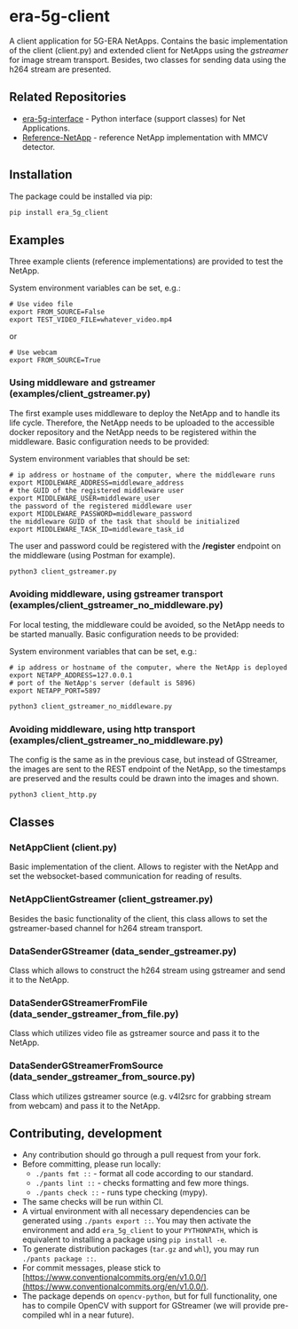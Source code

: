 # era-5g-client

A client application for 5G-ERA NetApps. Contains the basic implementation of the client (client.py) 
and extended client for NetApps using the *gstreamer* for image stream transport. Besides, 
two classes for sending data using the h264 stream are presented.

## Related Repositories

- [era-5g-interface](https://github.com/5G-ERA/era-5g-interface) - Python interface (support classes) for Net Applications.
- [Reference-NetApp](https://github.com/5G-ERA/Reference-NetApp) - reference NetApp implementation with MMCV detector.

## Installation

The package could be installed via pip:

```bash
pip install era_5g_client
```

## Examples

Three example clients (reference implementations) are provided to test the NetApp.

System environment variables can be set, e.g.:
```
# Use video file
export FROM_SOURCE=False
export TEST_VIDEO_FILE=whatever_video.mp4
```
or
```
# Use webcam
export FROM_SOURCE=True
```

### Using middleware and gstreamer (examples/client_gstreamer.py)

The first example uses middleware to deploy the NetApp and to handle its life cycle. 
Therefore, the NetApp needs to be uploaded to the accessible docker repository 
and the NetApp needs to be registered within the middleware. Basic configuration needs to be provided:

System environment variables that should be set:

```
# ip address or hostname of the computer, where the middleware runs
export MIDDLEWARE_ADDRESS=middleware_address
# the GUID of the registered middleware user
export MIDDLEWARE_USER=middleware_user
the password of the registered middleware user
export MIDDLEWARE_PASSWORD=middleware_password
the middleware GUID of the task that should be initialized
export MIDDLEWARE_TASK_ID=middleware_task_id
```

The user and password could be registered with the **/register** endpoint on the middleware 
(using Postman for example).

```bash
python3 client_gstreamer.py
```

### Avoiding middleware, using gstreamer transport (examples/client_gstreamer_no_middleware.py)

For local testing, the middleware could be avoided, so the NetApp needs to be started manually. 
Basic configuration needs to be provided:

System environment variables that can be set, e.g.:

```
# ip address or hostname of the computer, where the NetApp is deployed
export NETAPP_ADDRESS=127.0.0.1
# port of the NetApp's server (default is 5896)
export NETAPP_PORT=5897
```

```bash
python3 client_gstreamer_no_middleware.py
```

### Avoiding middleware, using http transport (examples/client_gstreamer_no_middleware.py)

The config is the same as in the previous case, but instead of GStreamer, the images are sent to 
the REST endpoint of the NetApp, so the timestamps are preserved and the results could be drawn 
into the images and shown. 

```bash
python3 client_http.py
```

## Classes

### NetAppClient (client.py)

Basic implementation of the client. Allows to register with the NetApp and set the websocket-based 
communication for reading of results.

### NetAppClientGstreamer (client_gstreamer.py)

Besides the basic functionality of the client, this class allows to set the gstreamer-based channel 
for h264 stream transport.

### DataSenderGStreamer (data_sender_gstreamer.py)

Class which allows to construct the h264 stream using gstreamer and send it to the NetApp.

### DataSenderGStreamerFromFile (data_sender_gstreamer_from_file.py)

Class which utilizes video file as gstreamer source and pass it to the NetApp.

### DataSenderGStreamerFromSource (data_sender_gstreamer_from_source.py)

Class which utilizes gstreamer source (e.g. v4l2src for grabbing stream from webcam) and pass it to 
the NetApp.

## Contributing, development

- Any contribution should go through a pull request from your fork.
- Before committing, please run locally:
  - `./pants fmt ::` - format all code according to our standard.
  - `./pants lint ::` - checks formatting and few more things.
  - `./pants check ::` - runs type checking (mypy).
- The same checks will be run within CI.
- A virtual environment with all necessary dependencies can be generated using `./pants export ::`. 
  You may then activate the environment and add `era_5g_client` to your `PYTHONPATH`, which is equivalent 
  to installing a package using `pip install -e`.
- To generate distribution packages (`tar.gz` and `whl`), you may run `./pants package ::`.
- For commit messages, please stick to 
[https://www.conventionalcommits.org/en/v1.0.0/](https://www.conventionalcommits.org/en/v1.0.0/).
- The package depends on `opencv-python`, but for full functionality, one has to compile OpenCV 
  with support for GStreamer (we will provide pre-compiled whl in a near future).
